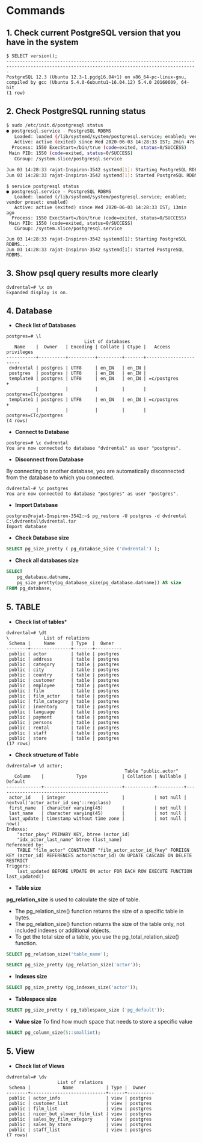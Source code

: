# Commands

## 1. Check current PostgreSQL version that you have in the system

```ssh
$ SELECT version();
---------------------------------------------------------------------------------------------------------------------------------------------
PostgreSQL 12.3 (Ubuntu 12.3-1.pgdg16.04+1) on x86_64-pc-linux-gnu, compiled by gcc (Ubuntu 5.4.0-6ubuntu1~16.04.12) 5.4.0 20160609, 64-bit
(1 row)
```

## 2. Check PostgreSQL running status

```sh
$ sudo /etc/init.d/postgresql status
● postgresql.service - PostgreSQL RDBMS
   Loaded: loaded (/lib/systemd/system/postgresql.service; enabled; vendor preset: enabled)
   Active: active (exited) since Wed 2020-06-03 14:28:33 IST; 2min 47s ago
  Process: 1550 ExecStart=/bin/true (code=exited, status=0/SUCCESS)
 Main PID: 1550 (code=exited, status=0/SUCCESS)
   CGroup: /system.slice/postgresql.service

Jun 03 14:28:33 rajat-Inspiron-3542 systemd[1]: Starting PostgreSQL RDBMS...
Jun 03 14:28:33 rajat-Inspiron-3542 systemd[1]: Started PostgreSQL RDBMS.
```

```ssh
$ service postgresql status
● postgresql.service - PostgreSQL RDBMS
   Loaded: loaded (/lib/systemd/system/postgresql.service; enabled; vendor preset: enabled)
   Active: active (exited) since Wed 2020-06-03 14:28:33 IST; 13min ago
  Process: 1550 ExecStart=/bin/true (code=exited, status=0/SUCCESS)
 Main PID: 1550 (code=exited, status=0/SUCCESS)
   CGroup: /system.slice/postgresql.service

Jun 03 14:28:33 rajat-Inspiron-3542 systemd[1]: Starting PostgreSQL RDBMS...
Jun 03 14:28:33 rajat-Inspiron-3542 systemd[1]: Started PostgreSQL RDBMS.
```

## 3. Show psql query results more clearly

```ssh
dvdrental=# \x on
Expanded display is on.
```

## 4. Database

* **Check list of Databases**

```ssh
postgres=# \l
                             List of databases
   Name    |  Owner   | Encoding | Collate | Ctype |   Access privileges
-----------+----------+----------+---------+-------+-----------------------
 dvdrental | postgres | UTF8     | en_IN   | en_IN |
 postgres  | postgres | UTF8     | en_IN   | en_IN |
 template0 | postgres | UTF8     | en_IN   | en_IN | =c/postgres          +
           |          |          |         |       | postgres=CTc/postgres
 template1 | postgres | UTF8     | en_IN   | en_IN | =c/postgres          +
           |          |          |         |       | postgres=CTc/postgres
(4 rows)
```

* **Connect to Database**

```ssh
postgres=# \c dvdrental
You are now connected to database "dvdrental" as user "postgres".
```

* **Disconnect from Database**

By connecting to another database, you are automatically disconnected from the database to which you connected.

```ssh
dvdrental-# \c postgres
You are now connected to database "postgres" as user "postgres".
```

* **Import Database**

```ssh
postgres@rajat-Inspiron-3542:~$ pg_restore -U postgres -d dvdrental C:\dvdrental\dvdrental.tar
Import database
```

* **Check Database size**

```SQL
SELECT pg_size_pretty ( pg_database_size ('dvdrental') );
```

* **Check all databases size**

```SQL
SELECT
    pg_database.datname,
    pg_size_pretty(pg_database_size(pg_database.datname)) AS size
FROM pg_database;
```

## 5. TABLE

* **Check list of tables***

```ssh
dvdrental=# \dt
\             List of relations
 Schema |     Name      | Type  |  Owner
--------+---------------+-------+----------
 public | actor         | table | postgres
 public | address       | table | postgres
 public | category      | table | postgres
 public | city          | table | postgres
 public | country       | table | postgres
 public | customer      | table | postgres
 public | employee      | table | postgres
 public | film          | table | postgres
 public | film_actor    | table | postgres
 public | film_category | table | postgres
 public | inventory     | table | postgres
 public | language      | table | postgres
 public | payment       | table | postgres
 public | persons       | table | postgres
 public | rental        | table | postgres
 public | staff         | table | postgres
 public | store         | table | postgres
(17 rows)
```

* **Check structure of Table**

```ssh
dvdrental=# \d actor;
                                            Table "public.actor"
   Column    |            Type             | Collation | Nullable |                 Default
-------------+-----------------------------+-----------+----------+-----------------------------------------
 actor_id    | integer                     |           | not null | nextval('actor_actor_id_seq'::regclass)
 first_name  | character varying(45)       |           | not null |
 last_name   | character varying(45)       |           | not null |
 last_update | timestamp without time zone |           | not null | now()
Indexes:
    "actor_pkey" PRIMARY KEY, btree (actor_id)
    "idx_actor_last_name" btree (last_name)
Referenced by:
    TABLE "film_actor" CONSTRAINT "film_actor_actor_id_fkey" FOREIGN KEY (actor_id) REFERENCES actor(actor_id) ON UPDATE CASCADE ON DELETE RESTRICT
Triggers:
    last_updated BEFORE UPDATE ON actor FOR EACH ROW EXECUTE FUNCTION last_updated()
```

* **Table size**

**pg_relation_size** is used to calculate the size of table.

* The pg_relation_size() function returns the size of a specific table in bytes.
* The pg_relation_size() function returns the size of the table only, not included indexes or additional objects.
* To get the total size of a table, you use the pg_total_relation_size() function.

```SQL
SELECT pg_relation_size('table_name');
```

```SQL
SELECT pg_size_pretty (pg_relation_size('actor'));
```

* **Indexes size**

```SQL
SELECT pg_size_pretty (pg_indexes_size('actor'));
```

* **Tablespace size**

```SQL
SELECT pg_size_pretty ( pg_tablespace_size ('pg_default'));
```

* **Value size**
To find how much space that needs to store a specific value

```SQL
SELECT pg_column_size(5::smallint);
```

## 5. View

* **Check list of Views**

```ssh
dvdrental=# \dv
                   List of relations
 Schema |            Name            | Type |  Owner
--------+----------------------------+------+----------
 public | actor_info                 | view | postgres
 public | customer_list              | view | postgres
 public | film_list                  | view | postgres
 public | nicer_but_slower_film_list | view | postgres
 public | sales_by_film_category     | view | postgres
 public | sales_by_store             | view | postgres
 public | staff_list                 | view | postgres
(7 rows)
```
